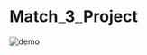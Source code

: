 # Match_3_Project

![demo](https://user-images.githubusercontent.com/44851397/53922754-b3ed9d00-4086-11e9-8433-582e6a9cb271.gif)

